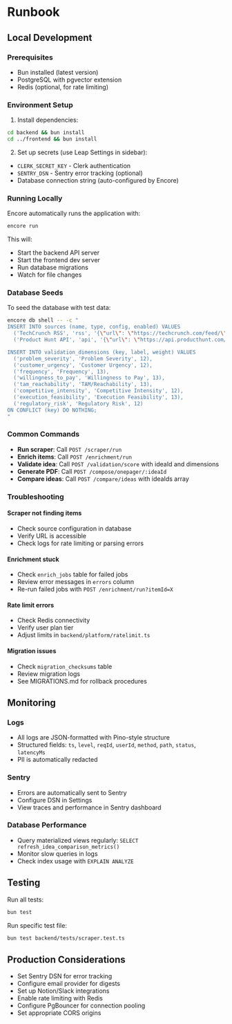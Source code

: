 # Runbook

## Local Development

### Prerequisites
- Bun installed (latest version)
- PostgreSQL with pgvector extension
- Redis (optional, for rate limiting)

### Environment Setup

1. Install dependencies:
```bash
cd backend && bun install
cd ../frontend && bun install
```

2. Set up secrets (use Leap Settings in sidebar):
- `CLERK_SECRET_KEY` - Clerk authentication
- `SENTRY_DSN` - Sentry error tracking (optional)
- Database connection string (auto-configured by Encore)

### Running Locally

Encore automatically runs the application with:
```bash
encore run
```

This will:
- Start the backend API server
- Start the frontend dev server
- Run database migrations
- Watch for file changes

### Database Seeds

To seed the database with test data:

```bash
encore db shell -- -c "
INSERT INTO sources (name, type, config, enabled) VALUES 
  ('TechCrunch RSS', 'rss', '{\"url\": \"https://techcrunch.com/feed/\"}', true),
  ('Product Hunt API', 'api', '{\"url\": \"https://api.producthunt.com/v2/posts\", \"idField\": \"id\", \"titleField\": \"name\"}', true);

INSERT INTO validation_dimensions (key, label, weight) VALUES
  ('problem_severity', 'Problem Severity', 12),
  ('customer_urgency', 'Customer Urgency', 12),
  ('frequency', 'Frequency', 13),
  ('willingness_to_pay', 'Willingness to Pay', 13),
  ('tam_reachability', 'TAM/Reachability', 13),
  ('competitive_intensity', 'Competitive Intensity', 12),
  ('execution_feasibility', 'Execution Feasibility', 13),
  ('regulatory_risk', 'Regulatory Risk', 12)
ON CONFLICT (key) DO NOTHING;
"
```

### Common Commands

- **Run scraper**: Call `POST /scraper/run`
- **Enrich items**: Call `POST /enrichment/run`
- **Validate idea**: Call `POST /validation/score` with ideaId and dimensions
- **Generate PDF**: Call `POST /compose/onepager/:ideaId`
- **Compare ideas**: Call `POST /compare/ideas` with ideaIds array

### Troubleshooting

#### Scraper not finding items
- Check source configuration in database
- Verify URL is accessible
- Check logs for rate limiting or parsing errors

#### Enrichment stuck
- Check `enrich_jobs` table for failed jobs
- Review error messages in `errors` column
- Re-run failed jobs with `POST /enrichment/run?itemId=X`

#### Rate limit errors
- Check Redis connectivity
- Verify user plan tier
- Adjust limits in `backend/platform/ratelimit.ts`

#### Migration issues
- Check `migration_checksums` table
- Review migration logs
- See MIGRATIONS.md for rollback procedures

## Monitoring

### Logs
- All logs are JSON-formatted with Pino-style structure
- Structured fields: `ts`, `level`, `reqId`, `userId`, `method`, `path`, `status`, `latencyMs`
- PII is automatically redacted

### Sentry
- Errors are automatically sent to Sentry
- Configure DSN in Settings
- View traces and performance in Sentry dashboard

### Database Performance
- Query materialized views regularly: `SELECT refresh_idea_comparison_metrics()`
- Monitor slow queries in logs
- Check index usage with `EXPLAIN ANALYZE`

## Testing

Run all tests:
```bash
bun test
```

Run specific test file:
```bash
bun test backend/tests/scraper.test.ts
```

## Production Considerations

- Set Sentry DSN for error tracking
- Configure email provider for digests
- Set up Notion/Slack integrations
- Enable rate limiting with Redis
- Configure PgBouncer for connection pooling
- Set appropriate CORS origins
